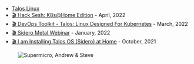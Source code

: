 - [Talos Linux](https://www.talos.dev/)
- [🎬 Hack Sesh: K8s@Home Edition](https://www.youtube.com/watch?v=ZbXwTXSI9lk) - April, 2022
- [🎬 DevOps Toolkit - Talos: Linux Designed For Kubernetes](https://www.youtube.com/watch?v=iEFb2Zg4xUg) - March, 2022
- [🎬 Sidero Metal Webinar](https://www.youtube.com/watch?v=hPuu5mgIl2M) - January, 2022
- [🎬 I am Installing Talos OS (Sidero) at Home](https://www.youtube.com/watch?v=XTEkjRALZYM) - October, 2021

<figure class="richtext-figure richtext-figure--full">
  <img src="https://cdn.changelog.com/shipit/shipit-84--sidero-labs.jpg" alt="Supermicro, Andrew & Steve" loading="lazy">
</figure>
